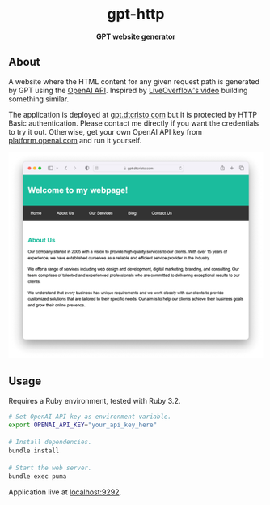 <div align="center">
  <h1>
    gpt-http
  </h1>
  <p>
    <strong>
     GPT website generator
    </strong>
  </p>
</div>

## About

A website where the HTML content for any given request path is generated by GPT using the [OpenAI API](https://platform.openai.com/). Inspired by [LiveOverflow's video](https://www.youtube.com/watch?v=M2uH6HnodlM) building something similar.

The application is deployed at [gpt.dtcristo.com](https://gpt.dtcristo.com/) but it is protected by HTTP Basic authentication. Please contact me directly if you want the credentials to try it out. Otherwise, get your own OpenAI API key from [platform.openai.com](https://platform.openai.com/) and run it yourself.

<div align="center">
  <a href="https://gpt.dtcristo.com/">
    <img src="images/gpt-html.png" />
  </a>
</div>

## Usage

Requires a Ruby environment, tested with Ruby 3.2.

```sh
# Set OpenAI API key as environment variable.
export OPENAI_API_KEY="your_api_key_here"

# Install dependencies.
bundle install

# Start the web server.
bundle exec puma
```

Application live at [localhost:9292](http://localhost:9292/).
